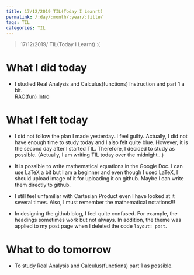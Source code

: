 ```yaml
---
title: 17/12/2019 TIL(Today I Leanrt)
permalink: /:day/:month/:year/:title/
tags: TIL
categories: TIL
---
```


> 17/12/2019/ TIL(Today I Learnt) :(

# What I did today
- I studied Real Analysis and Calculus(functions) Instruction and part 1 a bit.<br>
  [RAC(fun) Intro](https://takealook00.github.io/real%20analysis%20and%20calculus(fun)/RAC-1/)
 
# What I felt today
- I did not follow the plan I made yesterday..I feel guilty.
  Actually, I did not have enough time to study today and I also felt quite blue.
  However, it is the second day after I started TIL. Therefore, I decided to study as possible.
  (Actually, I am writing TIL today over the midnight...)
  
- It is possible to write mathematical equations in the Google Doc. I can use LaTeX a bit
  but I am a beginner and even though I used LaTeX, I should upload image of it for uploading it on github. 
  Maybe I can write them directly to github.
 
- I still feel unfamiliar with Cartesian Product even I have looked at it several times.
  Also, I must remember the mathematical notations!!!

- In designing the github blog, I feel quite confused. 
  For example, the headings sometimes work but not always.
  In addition, the theme was applied to my post page when I deleted the code `layout: post`.
  
# What to do tomorrow
- To study Real Analysis and Calculus(functions) part 1 as possible.
